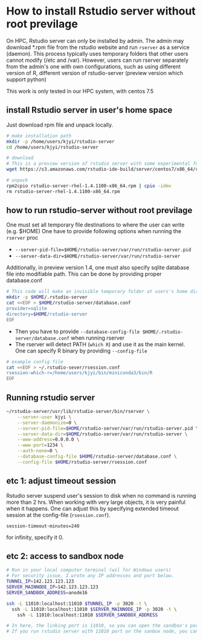 # How to install Rstudio server without root previlage

On HPC, Rstudio server can only be installed by admin. The admin may download *.rpm file from the rstudio website and run `rserver` as a service (daemon). This process typically uses temporary folders that other users cannot modify (/etc and /var). However, users can run rserver separately from the admin's one with own configurations, such as using different version of R, different version of rstudio-server (preview version which support python)

This work is only tested in our HPC system, with centos 7.5

## install Rstudio server in user's home space

Just download rpm file and unpack locally.

```bash
# make installation path
mkdir -p /home/users/kjyi/rstudio-server
cd /home/users/kjyi/rstudio-server

# download
# This is a preview version of rstudio server with some experimental functions
wget https://s3.amazonaws.com/rstudio-ide-build/server/centos7/x86_64/rstudio-server-rhel-1.4.1100-x86_64.rpm

# unpack
rpm2cpio rstudio-server-rhel-1.4.1100-x86_64.rpm | cpio -idmv
rm rstudio-server-rhel-1.4.1100-x86_64.rpm
```

## how to run rstudio-server without root previlage

One must set all temporary file destinations to where the user can write (e.g. $HOME)
One have to provide following options when running the `rserver` proc

* `--server-pid-file=$HOME/rstudio-server/var/run/rstudio-server.pid`
* `--server-data-dir=$HOME/rstudio-server/var/run/rstudio-server`

Additionally, in preview version 1.4, one must also specify sqlite database file into modifiable path. This can be done by providing proper database.conf

```bash
# This code will make an invisible temporary folder at users's home directory and then make database.conf
mkdir -p $HOME/.rstudio-server
cat <<EOF > $HOME/rstudio-server/database.conf
provider=sqlite
directory=$HOME/rstudio-server
EOF
```

* Then you have to provide `--database-config-file $HOME/.rstudio-server/database.conf` when running rserver
* The rserver will detect PATH (`which R`) and use it as the main kernel. One can specify R binary by providing `--config-file`

```bash
# example config file
cat <<EOF > ~/.rstudio-sever/rsession.conf
rsession-which-r=/home/users/kjyi/bin/miniconda3/bin/R
EOF
```

## Running rstudio server

```bash
~/rstudio-server/usr/lib/rstudio-server/bin/rserver \
    --server-user kjyi \
	--server-daemonize=0 \
	--server-pid-file=$HOME/rstudio-server/var/run/rstudio-server.pid \
	--server-data-dir=$HOME/rstudio-server/var/run/rstudio-server \
	--www-address=0.0.0.0 \
	--www-port=1234 \
	--auth-none=0 \
	--database-config-file $HOME/rstudio-server/database.conf \
	--config-file $HOME/rstudio-server/rsession.conf
```

## etc 1: adjust timeout session

Rstudio server suspend user's session to disk when no command is running more than 2 hrs.
When working with very large objects, it is very painful when it happens. 
One can adjust this by specifying extended timeout session at the config-file (`rsession.conf`).

`session-timeout-minutes=240`

for infinity, specify it 0. 

## etc 2: access to sandbox node

```bash
# Run in your local computer terminal (wsl for Windows users)
# For security issue, I wrote any IP addresses and port below.
TUNNEL_IP=142.123.123.123
SERVER_MAINNODE_IP=142.123.123.123
SERVER_SANDBOX_ADDRESS=anode16

ssh -L 11010:localhost:11010 $TUNNEL_IP -p 3020 -t \
  ssh -L 11010:localhost:11010 $SERVER_MAINNODE_IP -p 3020 -t \
    ssh -L 11010:localhost:11010 $SERVER_SANDBOX_ADDRESS

# In here, the linking port is 11010, so you can open the sandbox's port 11010 with your local 11010 port
# If you run rstudio server with 11010 port on the sanbox node, you can open it by your browser with `localhost:11010` until the ssh session is alive.
```
